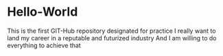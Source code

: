 # Hello-World
This is the first GIT-Hub repository designated for practice 
I really want to land my career in a reputable and futurized industry
And I am willing to do everything to achieve that 
